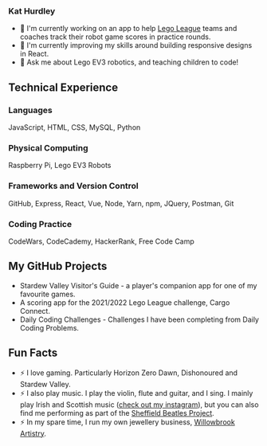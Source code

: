 ### Kat Hurdley

- 🔭 I'm currently working on an app to help [Lego League](https://education.theiet.org/first-lego-league-programmes/) teams and coaches track their robot game scores in practice rounds.
- 🌱 I'm currently improving my skills around building responsive designs in React.
- 💬 Ask me about Lego EV3 robotics, and teaching children to code!  


## Technical Experience
### Languages
JavaScript, HTML, CSS, MySQL, Python

### Physical Computing
Raspberry Pi, Lego EV3 Robots

### Frameworks and Version Control
GitHub, Express, React, Vue, Node, Yarn, npm, JQuery, Postman, Git

### Coding Practice
CodeWars, CodeCademy, HackerRank, Free Code Camp

## My GitHub Projects
- Stardew Valley Visitor's Guide - a player's companion app for one of my favourite games.
- A scoring app for the 2021/2022 Lego League challenge, Cargo Connect.
- Daily Coding Challenges - Challenges I have been completing from Daily Coding Problems.

## Fun Facts
- ⚡ I love gaming.  Particularly Horizon Zero Dawn, Dishonoured and Stardew Valley.
- ⚡ I also play music.  I play the violin, flute and guitar, and I sing.  I mainly play Irish and Scottish music ([check out my instagram](http://www.instagram.com/kathurdleymusic)), but you can also find me performing as part of the [Sheffield Beatles Project](https://thesheffieldbeatlesproject.podbean.com/).
- ⚡ In my spare time, I run my own jewellery business, [Willowbrook Artistry](http://www.willowbrookartistry.co.uk).
